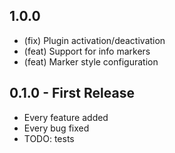 ## 1.0.0
* (fix) Plugin activation/deactivation
* (feat) Support for info markers
* (feat) Marker style configuration
## 0.1.0 - First Release
* Every feature added
* Every bug fixed
* TODO: tests
